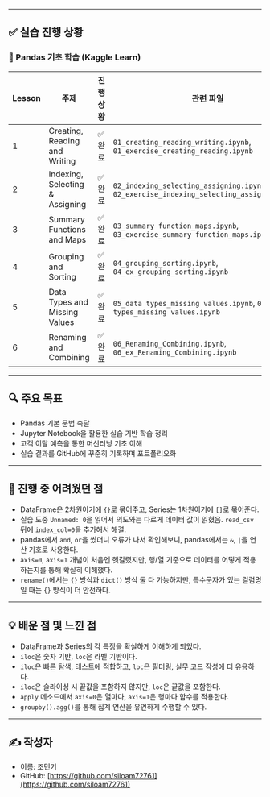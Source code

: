 
---

## ✅ 실습 진행 상황

### 📘 Pandas 기초 학습 (Kaggle Learn)

| Lesson | 주제                          | 진행상황 | 관련 파일 |
|--------|-------------------------------|----------|------------|
| 1      | Creating, Reading and Writing     | ✅ 완료 | `01_creating_reading_writing.ipynb`, `01_exercise_creating_reading.ipynb` |
| 2      | Indexing, Selecting & Assigning  | ✅ 완료 | `02_indexing_selecting_assigning.ipynb`, `02_exercise_indexing_selecting_assigning.ipynb` |
| 3      | Summary Functions and Maps       | ✅ 완료 | `03_summary function_maps.ipynb`, `03_exercise_summary function_maps.ipynb` |
| 4      | Grouping and Sorting             | ✅ 완료 | `04_grouping_sorting.ipynb`, `04_ex_grouping_sorting.ipynb` |
| 5      | Data Types and Missing Values    | ✅ 완료 | `05_data types_missing values.ipynb`, `05_ex_data types_missing values.ipynb` |
| 6      | Renaming and Combining           | ✅ 완료 | `06_Renaming_Combining.ipynb`, `06_ex_Renaming_Combining.ipynb` |

---

## 🔍 주요 목표

- Pandas 기본 문법 숙달  
- Jupyter Notebook을 활용한 실습 기반 학습 정리  
- 고객 이탈 예측을 통한 머신러닝 기초 이해  
- 실습 결과를 GitHub에 꾸준히 기록하며 포트폴리오화  

---

## 🚧 진행 중 어려웠던 점

- DataFrame은 2차원이기에 `{}`로 묶어주고, Series는 1차원이기에 `[]`로 묶어준다.  
- 실습 도중 `Unnamed: 0`을 읽어서 의도와는 다르게 데이터 값이 읽혔음. `read_csv` 뒤에 `index_col=0`을 추가해서 해결.  
- pandas에서 `and`, `or`을 썼더니 오류가 나서 확인해보니, pandas에서는 `&`, `|`을 연산 기호로 사용한다.  
- `axis=0`, `axis=1` 개념이 처음엔 헷갈렸지만, 행/열 기준으로 데이터를 어떻게 적용하는지를 통해 확실히 이해했다.  
- `rename()`에서는 `{}` 방식과 `dict()` 방식 둘 다 가능하지만, 특수문자가 있는 컬럼명일 때는 `{}` 방식이 더 안전하다.  

---

## 💡 배운 점 및 느낀 점

- DataFrame과 Series의 각 특징을 확실하게 이해하게 되었다.  
- `iloc`은 숫자 기반, `loc`은 라벨 기반이다.  
- `iloc`은 빠른 탐색, 테스트에 적합하고, `loc`은 필터링, 실무 코드 작성에 더 유용하다.  
- `iloc`은 슬라이싱 시 끝값을 포함하지 않지만, `loc`은 끝값을 포함한다.  
- `apply` 메소드에서 `axis=0`은 열마다, `axis=1`은 행마다 함수를 적용한다.  
- `groupby().agg()`를 통해 집계 연산을 유연하게 수행할 수 있다.  

---

## ✍️ 작성자

- 이름: 조민기  
- GitHub: [https://github.com/siloam72761](https://github.com/siloam72761)
